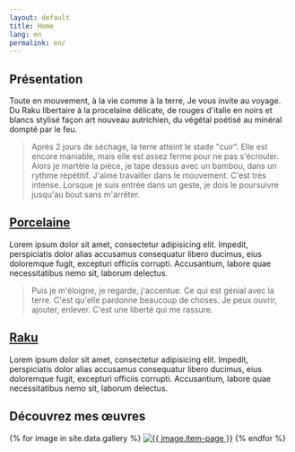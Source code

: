 ```yaml
---
layout: default
title: Home
lang: en
permalink: en/
---
```


<section>
  <div class="wrapper">
    <h1><a>Présentation</a></h1>
    <p>Toute en mouvement, à la vie comme à la terre, Je vous invite au voyage. Du Raku libertaire à la procelaine délicate, de rouges d'italie en noirs et blancs stylisé façon art nouveau autrichien, du végétal poétisé au minéral dompté par le feu.</p>
  </div>
</section>

> Après 2 jours de séchage, la terre atteint le stade "cuir". Elle est encore maniable, mais elle est assez ferme pour ne pas s'écrouler. Alors je martèle la pièce, je tape dessus avec un bambou, dans un rythme répétitif. J'aime travailler dans le mouvement. C'est très intense. Lorsque je suis entrée dans un geste, je dois le poursuivre jusqu'au bout sans m'arrêter.

<section class="panel-dark activity" style="background-image:url(assets/images/img-petales-2.jpg)">
  <div class="wrapper">
    <div class="box-padding background-transparent">
      <h1><a href="/fr/porcelaine/">Porcelaine</a></h1>
      <p>Lorem ipsum dolor sit amet, consectetur adipisicing elit. Impedit, perspiciatis dolor alias accusamus consequatur libero ducimus, eius doloremque fugit, excepturi officiis corrupti. Accusantium, labore quae necessitatibus nemo sit, laborum delectus.</p>
    </div>
  </div>
</section>

> Puis je m'éloigne, je regarde, j'accentue. Ce qui est génial avec la terre. C'est qu'elle pardonne beaucoup de choses. Je peux ouvrir, ajouter, enlever. C'est une liberté qui me rassure.

<section class="panel-dark activity" style="background-image:url(assets/images/img-vases-2.jpg)">
  <div class="wrapper">
    <div class="box-padding background-transparent">
      <h1><a href="/fr/raku/">Raku</a></h1>  
      <p>Lorem ipsum dolor sit amet, consectetur adipisicing elit. Impedit, perspiciatis dolor alias accusamus consequatur libero ducimus, eius doloremque fugit, excepturi officiis corrupti. Accusantium, labore quae necessitatibus nemo sit, laborum delectus.</p>
    </div>
  </div>
</section>

<section class="panel-dark">
  <div class="wrapper">
    <h1>Découvrez mes œuvres</h1>
    <div class="gallery">
    <div class="wrapper">
    <div class="grid">
    {% for image in site.data.gallery %}
      <a href="/{{ image.item-filename | remove: '.jpg' }}/"><img src="/gallery/{{ image.item-page }}/{{ image.item-filename }}.jpg" alt="{{ image.item-page }}"></a>
    {% endfor %}
    </div>
    </div>
    </div>
  </div>
</section>

